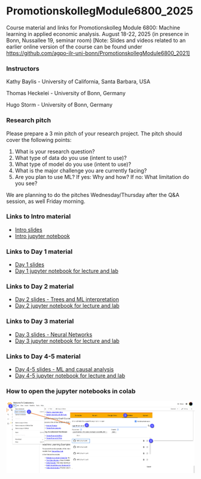 # PromotionskollegModule6800_2025
Course material and links for Promotionskolleg Module 6800: Machine learning in applied economic analysis.
August 18-22, 2025 (in presence in Bonn, Nussallee 19, seminar room)
[Note: Slides and videos related to an earlier online version of the course can be found under https://github.com/agpo-ilr-uni-bonn/PromotionskollegModule6800_2021]

### Instructors 

Kathy Baylis - University of California, Santa Barbara, USA

Thomas Heckelei - University of Bonn, Germany

Hugo Storm - University of Bonn, Germany




### Research pitch 
Please prepare a 3 min pitch of your research project. The pitch should cover the following points:
1) What is your research question?
2) What type of data do you use (intent to use)?
3) What type of model do you use (intent to use)?
4) What is the major challenge you are currently facing?
5) Are you plan to use ML? If yes: Why and how? If no: What limitation do you see?

We are planning to do the pitches Wednesday/Thursday after the Q&A session, as well Friday morning. 

### Links to Intro material

- [Intro slides](https://docs.google.com/presentation/d/1AAfeRO44KurldhYrKkcN3pUOgVP19ORHRtMfPe6-kkE/edit?usp=sharing)
- [Intro jupyter notebook](https://github.com/agpo-ilr-uni-bonn/PromotionskollegModule6800_2025/blob/master/labIntro.ipynb)

### Links to Day 1 material 

- [Day 1 slides](https://docs.google.com/presentation/d/1LmREp55phxkmmPoyn9eLi4SU4r0oionvnG9Qux62O5w/edit?usp=sharing)
- [Day 1 jupyter notebook for lecture and lab](https://github.com/agpo-ilr-uni-bonn/PromotionskollegModule6800_2025/blob/master/6800_Day1.ipynb)


### Links to Day 2 material 

- [Day 2 slides - Trees and ML interpretation](https://docs.google.com/presentation/d/1mQfIKw-dDVJ3Bts7cque9fPouOL-Ecog921HsTMGteA/edit?usp=sharing)
- [Day 2 jupyter notebook for lecture and lab](https://github.com/agpo-ilr-uni-bonn/PromotionskollegModule6800_2025/blob/master/6800_Day2.ipynb)


### Links to Day 3 material 
- [Day 3 slides - Neural Networks](https://docs.google.com/presentation/d/1WqdZSeG5lDeY_E4yFJ_KxrWQMmzvRZj_YXZWlf5y8iw/edit?usp=sharing)
- [Day 3 jupyter notebook for lecture and lab](https://github.com/agpo-ilr-uni-bonn/PromotionskollegModule6800_2025/blob/master/6800_Day3.ipynb)


### Links to Day 4-5 material 
- [Day 4-5 slides - ML and causal analysis](https://docs.google.com/presentation/d/1GA3VP-r-6dnZdrAVwkV_FpWlCpbjf2SI4j9VCJoNVE0/edit?usp=sharing)
- [Day 4-5 jupyter notebook for lecture and lab](https://github.com/agpo-ilr-uni-bonn/PromotionskollegModule6800_2025/blob/master/6800_Day4_5.ipynb)

<!--
-[Example notebook of Lasso Double selection](https://github.com/agpo-ilr-uni-bonn/PromotionskollegModule6800_2025/blob/master/Example_LassoDoubleSelection.ipynb)
-->

### How to open the jupyter notebooks in colab
![HowToOpenNotebookInColab](How%20to%20open%20Notebook%20in%20Colab.png "Title")
